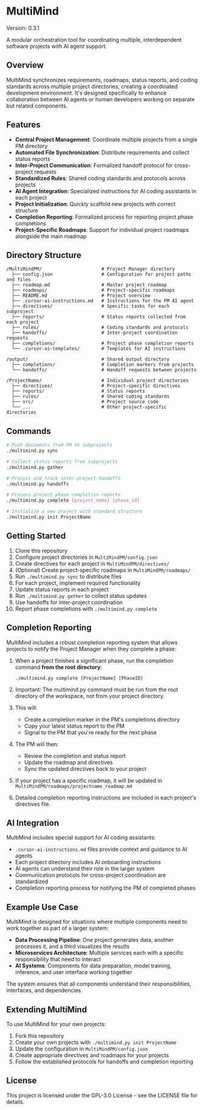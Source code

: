 # MultiMind

Version: 0.3.1

A modular orchestration tool for coordinating multiple, interdependent software projects with AI agent support.

## Overview

MultiMind synchronizes requirements, roadmaps, status reports, and coding standards across multiple project directories, creating a coordinated development environment. It's designed specifically to enhance collaboration between AI agents or human developers working on separate but related components.

## Features

- **Central Project Management**: Coordinate multiple projects from a single PM directory
- **Automated File Synchronization**: Distribute requirements and collect status reports
- **Inter-Project Communication**: Formalized handoff protocol for cross-project requests
- **Standardized Rules**: Shared coding standards and protocols across projects
- **AI Agent Integration**: Specialized instructions for AI coding assistants in each project
- **Project Initialization**: Quickly scaffold new projects with correct structure
- **Completion Reporting**: Formalized process for reporting project phase completions
- **Project-Specific Roadmaps**: Support for individual project roadmaps alongside the main roadmap

## Directory Structure

```
/MultiMindPM/                      # Project Manager directory
  ├── config.json                  # Configuration for project paths and files
  ├── roadmap.md                   # Master project roadmap
  ├── roadmaps/                    # Project-specific roadmaps
  ├── README.md                    # Project overview
  ├── .cursor-ai-instructions.md   # Instructions for the PM AI agent
  ├── directives/                  # Specific tasks for each subproject
  ├── reports/                     # Status reports collected from each project
  ├── rules/                       # Coding standards and protocols
  ├── handoffs/                    # Inter-project coordination requests
  ├── completions/                 # Project phase completion reports
  └── .cursor-ai-templates/        # Templates for AI instructions

/output/                           # Shared output directory
  ├── completions/                 # Completion markers from projects
  └── handoffs/                    # Handoff requests between projects

/ProjectName/                      # Individual project directories
  ├── directives/                  # Project-specific directives
  ├── reports/                     # Status reports
  ├── rules/                       # Shared coding standards
  ├── src/                         # Project source code
  └── ...                          # Other project-specific directories
```

## Commands

```bash
# Push documents from PM to subprojects
./multimind.py sync

# Collect status reports from subprojects
./multimind.py gather

# Process and track inter-project handoffs
./multimind.py handoffs

# Process project phase completion reports
./multimind.py complete [project_name] [phase_id]

# Initialize a new project with standard structure
./multimind.py init ProjectName
```

## Getting Started

1. Clone this repository
2. Configure project directories in `MultiMindPM/config.json`
3. Create directives for each project in `MultiMindPM/directives/`
4. (Optional) Create project-specific roadmaps in `MultiMindPM/roadmaps/`
5. Run `./multimind.py sync` to distribute files
6. For each project, implement required functionality
7. Update status reports in each project
8. Run `./multimind.py gather` to collect status updates
9. Use handoffs for inter-project coordination
10. Report phase completions with `./multimind.py complete`

## Completion Reporting

MultiMind includes a robust completion reporting system that allows projects to notify the Project Manager when they complete a phase:

1. When a project finishes a significant phase, run the completion command **from the root directory**:
   ```
   ./multimind.py complete [ProjectName] [PhaseID]
   ```

2. Important: The multimind.py command must be run from the root directory of the workspace, not from your project directory.

3. This will:
   - Create a completion marker in the PM's completions directory
   - Copy your latest status report to the PM
   - Signal to the PM that you're ready for the next phase

4. The PM will then:
   - Review the completion and status report
   - Update the roadmap and directives
   - Sync the updated directives back to your project

5. If your project has a specific roadmap, it will be updated in `MultiMindPM/roadmaps/projectname_roadmap.md`

6. Detailed completion reporting instructions are included in each project's directives file.

## AI Integration

MultiMind includes special support for AI coding assistants:

- `.cursor-ai-instructions.md` files provide context and guidance to AI agents
- Each project directory includes AI onboarding instructions
- AI agents can understand their role in the larger system
- Communication protocols for cross-project coordination are standardized
- Completion reporting process for notifying the PM of completed phases

## Example Use Case

MultiMind is designed for situations where multiple components need to work together as part of a larger system:

- **Data Processing Pipeline**: One project generates data, another processes it, and a third visualizes the results
- **Microservices Architecture**: Multiple services each with a specific responsibility that need to interact
- **AI Systems**: Components for data preparation, model training, inference, and user interface working together

The system ensures that all components understand their responsibilities, interfaces, and dependencies.

## Extending MultiMind

To use MultiMind for your own projects:

1. Fork this repository
2. Create your own projects with `./multimind.py init ProjectName`
3. Update the configuration in `MultiMindPM/config.json`
4. Create appropriate directives and roadmaps for your projects
5. Follow the established protocols for handoffs and completion reporting

## License

This project is licensed under the GPL-3.0 License - see the LICENSE file for details.

